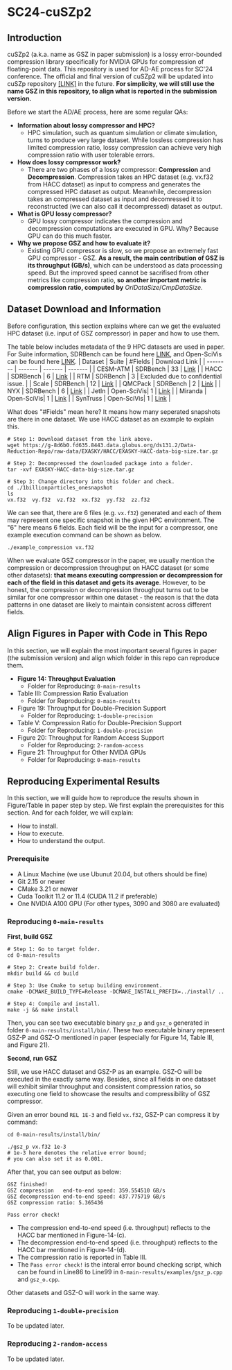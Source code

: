 # SC24-cuSZp2

## Introduction
cuSZp2 (a.k.a. name as GSZ in paper submission) is a lossy error-bounded compression library specifically for NVIDIA GPUs for compression of floating-point data. This repository is used for AD-AE process for SC'24 conference. The official and final version of cuSZp2 will be updated into cuSZp repository [\[LINK\]](https://github.com/szcompressor/cuSZp) in the future. **For simplicity, we will still use the name GSZ in this repository, to align what is reported in the submission version.**

Before we start the AD/AE process, here are some regular QAs:
- **Information about lossy compressor and HPC?**
  - HPC simulation, such as quantum simulation or climate simulation, turns to produce very large dataset. While lossless compression has limited compression ratio, lossy compression can achieve very high compression ratio with user tolerable errors.
- **How does lossy compressor work?**
  - There are two phases of a lossy compressor: **Compression** and **Decompression**. Compression takes an HPC dataset (e.g. vx.f32 from HACC dataset) as input to compress and generates the compressed HPC dataset as output. Meanwhile, decompression takes an compressed dataset as input and decomressed it to reconstructed (we can also call it decompressed) dataset as output.
- **What is GPU lossy compressor?**
  - GPU lossy compressor indicates the compression and decompression computations are executed in GPU. Why? Because GPU can do this much faster.
- **Why we propose GSZ and how to evaluate it?**
  - Existing GPU compressor is slow, so we propose an extremely fast GPU compressor - GSZ. **As a result, the main contribution of GSZ is its throughput (GB/s)**, which can be understood as data processing speed. But the improved speed cannot be sacrifised from other metrics like compression ratio, **so another important metric is compression ratio, computed by** $OriDataSize/CmpDataSize$.

## Dataset Download and Information
Before configuration, this section explains where can we get the evaluated HPC dataset (i.e. input of GSZ compressor) in paper and how to use them.

The table below includes metadata of the 9 HPC datasets are used in paper. For Suite information, SDRBench can be found here [LINK](https://sdrbench.github.io/), and Open-SciVis can be found here [LINK](https://klacansky.com/open-scivis-datasets/).
| Dataset  | Suite      |  #Fields | Download Link      |
| -------- | -------    | -------  | -------   |
| CESM-ATM | SDRBench   |    33    | [Link](https://g-8d6b0.fd635.8443.data.globus.org/ds131.2/Data-Reduction-Repo/raw-data/CESM-ATM/SDRBENCH-CESM-ATM-26x1800x3600.tar.gz)  |
| HACC     | SDRBench   |    6     | [Link](https://g-8d6b0.fd635.8443.data.globus.org/ds131.2/Data-Reduction-Repo/raw-data/EXASKY/HACC/EXASKY-HACC-data-big-size.tar.gz)    |
| RTM      | SDRBench   |    3     | Excluded due to confidential issue.     |
| Scale    | SDRBench   |    12    | [Link](https://g-8d6b0.fd635.8443.data.globus.org/ds131.2/Data-Reduction-Repo/raw-data/SCALE_LETKF/SDRBENCH-SCALE-98x1200x1200.tar.gz) |
| QMCPack  | SDRBench   |    2     | [Link](https://g-8d6b0.fd635.8443.data.globus.org/ds131.2/Data-Reduction-Repo/raw-data/QMCPack/SDRBENCH-QMCPack.tar.gz)  |
| NYX      | SDRBench   |    6     |  [Link](https://g-8d6b0.fd635.8443.data.globus.org/ds131.2/Data-Reduction-Repo/raw-data/EXASKY/NYX/SDRBENCH-EXASKY-NYX-512x512x512.tar.gz)      |
| JetIn    | Open-SciVis|    1     | [Link](https://klacansky.com/open-scivis-datasets/jicf_q/jicf_q_1408x1080x1100_float32.raw)  |
| Miranda  | Open-SciVis|    1     | [Link](https://klacansky.com/open-scivis-datasets/miranda/miranda_1024x1024x1024_float32.raw)  |
| SynTruss | Open-SciVis|    1     | [Link](https://klacansky.com/open-scivis-datasets/synthetic_truss_with_five_defects/synthetic_truss_with_five_defects_1200x1200x1200_float32.raw) |

What does "#Fields" mean here? It means how many seperated snapshots are there in one dataset. We use HACC dataset as an example to explain this.
```shell
# Step 1: Download dataset from the link above.
wget https://g-8d6b0.fd635.8443.data.globus.org/ds131.2/Data-Reduction-Repo/raw-data/EXASKY/HACC/EXASKY-HACC-data-big-size.tar.gz

# Step 2: Decompressed the downloaded package into a folder.
tar -xvf EXASKY-HACC-data-big-size.tar.gz

# Step 3: Change directory into this folder and check.
cd ./1billionparticles_onesnapshot
ls
vx.f32  vy.f32  vz.f32  xx.f32  yy.f32  zz.f32
```
We can see that, there are 6 files (e.g. ```vx.f32```) generated and each of them may represent one specific snapshot in the given HPC environment.
The "6" here means 6 fields.
Each field will be the input for a compressor, one example execution command can be shown as below.
```shell
./example_compression vx.f32
```

When we evaluate GSZ compressor in the paper, we usually mention the compression or decompression throughput on HACC dataset (or some other datasets): **that means executing compression or decompression for each of the field in this dataset and gets its average**.
However, to be honest, the compression or decompression throughput turns out to be similar for one compressor within one dataset - the reason is that the data patterns in one dataset are likely to maintain consistent across different fields.

## Align Figures in Paper with Code in This Repo
In this section, we will explain the most important several figures in paper (the submission version) and align which folder in this repo can reproduce them.
- **Figure 14: Throughput Evaluation**
  - Folder for Reproducing: ```0-main-results```
- Table III: Compression Ratio Evaluation
  - Folder for Reproducing: ```0-main-results```
- Figure 19: Throughput for Double-Precision Support
  - Folder for Reproducing: ```1-double-precision```
- Table V: Compression Ratio for Double-Precision Support
  - Folder for Reproducing: ```1-double-precision```
- Figure 20: Throughput for Random Access Support
  - Folder for Reproducing: ```2-random-access```
- Figure 21: Throughput for Other NVIDA GPUs
  - Folder for Reproducing: ```0-main-results```


## Reproducing Experimental Results
In this section, we will guide how to reproduce the results shown in Figure/Table in paper step by step.
We first explain the prerequisites for this section. And for each folder, we will explain:
- How to install.
- How to execute.
- How to understand the output.
### Prerequisite
- A Linux Machine (we use Ubunut 20.04, but others should be fine)
- Git 2.15 or newer
- CMake 3.21 or newer
- Cuda Toolkit 11.2 or 11.4 (CUDA 11.2 if preferable)
- One NVIDIA A100 GPU (For other types, 3090 and 3080 are evaluated)

### Reproducing ```0-main-results```
**First, build GSZ**
```shell
# Step 1: Go to target folder.
cd 0-main-results

# Step 2: Create build folder.
mkdir build && cd build

# Step 3: Use Cmake to setup building environment.
cmake -DCMAKE_BUILD_TYPE=Release -DCMAKE_INSTALL_PREFIX=../install/ ..

# Step 4: Compile and install.
make -j && make install
```
Then, you can see two executable binary ```gsz_p``` and ```gsz_o``` generated in folder ```0-main-results/install/bin/```. These two executable binary represent GSZ-P and GSZ-O mentioned in paper (especially for Figure 14, Table III, and Figure 21).

**Second, run GSZ**

Still, we use HACC dataset and GSZ-P as an example. GSZ-O will be executed in the exactly same way. Besides, since all fields in one dataset will exhibit similar throughput and consistent compression ratios, so executing one field to showcase the results and compressibility of GSZ compressor.

Given an error bound ```REL 1E-3``` and field ``vx.f32``, GSZ-P can compress it by command:
```shell
cd 0-main-results/install/bin/

./gsz_p vx.f32 1e-3 
# 1e-3 here denotes the relative error bound;
# you can also set it as 0.001.
```
After that, you can see output as below:
```shell
GSZ finished!
GSZ compression   end-to-end speed: 359.554510 GB/s
GSZ decompression end-to-end speed: 437.775719 GB/s
GSZ compression ratio: 5.365436

Pass error check!
```

- The compression end-to-end speed (i.e. throughput) reflects to the HACC bar mentioned in Figure-14-(c).
- The decompression end-to-end speed (i.e. throughput) reflects to the HACC bar mentioned in Figure-14-(d).
- The compression ratio is reported in Table III.
- The ```Pass error check!``` is the interal error bound checking script, which can be found in Line86 to Line99 in ```0-main-results/examples/gsz_p.cpp``` and ```gsz_o.cpp```.

Other datasets and GSZ-O will work in the same way.

### Reproducing ```1-double-precision```
To be updated later.

### Reproducing ```2-random-access```
To be updated later.